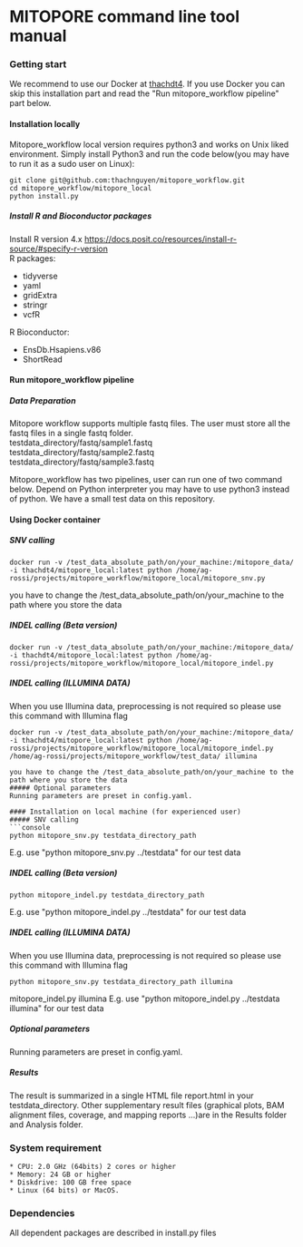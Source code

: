 # MITOPORE command line tool manual

### Getting start
We recommend to use our Docker at [thachdt4](https://hub.docker.com/repository/docker/thachdt4/mitopore_local/). If you use Docker you can skip this installation part and read the "Run mitopore_workflow pipeline" part below. <br> 
#### Installation locally
Mitopore_workflow local version requires python3 and works on Unix liked environment. 
Simply install Python3 and run the code below(you may have to run it as a sudo user on Linux):
```console
git clone git@github.com:thachnguyen/mitopore_workflow.git
cd mitopore_workflow/mitopore_local
python install.py
```
##### Install R and Bioconductor packages
Install R version 4.x
https://docs.posit.co/resources/install-r-source/#specify-r-version<br>
R packages:
* tidyverse
* yaml
* gridExtra
* stringr
* vcfR

R Bioconductor:
* EnsDb.Hsapiens.v86
* ShortRead

#### Run mitopore_workflow pipeline
##### Data Preparation
Mitopore workflow supports multiple fastq files. The user must store all the fastq files in a single fastq folder.<br>
testdata_directory/fastq/sample1.fastq<br>
testdata_directory/fastq/sample2.fastq<br>
testdata_directory/fastq/sample3.fastq<br>

Mitopore_workflow has two pipelines, user can run one of two command below. Depend on Python interpreter you may have to use python3 instead of python. We have a small test data on this repository.
#### Using Docker container
##### SNV calling 
```console
docker run -v /test_data_absolute_path/on/your_machine:/mitopore_data/ -i thachdt4/mitopore_local:latest python /home/ag-rossi/projects/mitopore_workflow/mitopore_local/mitopore_snv.py
```
you have to change the /test_data_absolute_path/on/your_machine to the path where you store the data 

##### INDEL calling (Beta version)
```console
docker run -v /test_data_absolute_path/on/your_machine:/mitopore_data/ -i thachdt4/mitopore_local:latest python /home/ag-rossi/projects/mitopore_workflow/mitopore_local/mitopore_indel.py 
```
##### INDEL calling (ILLUMINA DATA)
When you use Illumina data, preprocessing is not required so please use this command with Illumina flag
```console
docker run -v /test_data_absolute_path/on/your_machine:/mitopore_data/ -i thachdt4/mitopore_local:latest python /home/ag-rossi/projects/mitopore_workflow/mitopore_local/mitopore_indel.py /home/ag-rossi/projects/mitopore_workflow/test_data/ illumina

you have to change the /test_data_absolute_path/on/your_machine to the path where you store the data 
##### Optional parameters
Running parameters are preset in config.yaml. 

#### Installation on local machine (for experienced user)
##### SNV calling
```console
python mitopore_snv.py testdata_directory_path 
```
E.g. use "python mitopore_snv.py ../testdata" for our test data

##### INDEL calling (Beta version)
```console
python mitopore_indel.py testdata_directory_path 
```
E.g. use "python mitopore_indel.py ../testdata" for our test data

##### INDEL calling (ILLUMINA DATA)
When you use Illumina data, preprocessing is not required so please use this command with Illumina flag
```console
python mitopore_snv.py testdata_directory_path illumina
```
mitopore_indel.py illumina
E.g. use "python mitopore_indel.py ../testdata illumina" for our test data

##### Optional parameters
Running parameters are preset in config.yaml. 
##### Results
The result is summarized in a single HTML file report.html in your testdata_directory. Other supplementary result files (graphical plots, BAM alignment files, coverage, and mapping reports ...)are in the Results folder and Analysis folder.


### System requirement
    * CPU: 2.0 GHz (64bits) 2 cores or higher
    * Memory: 24 GB or higher
    * Diskdrive: 100 GB free space 
    * Linux (64 bits) or MacOS.
### Dependencies
All dependent packages are described in install.py files